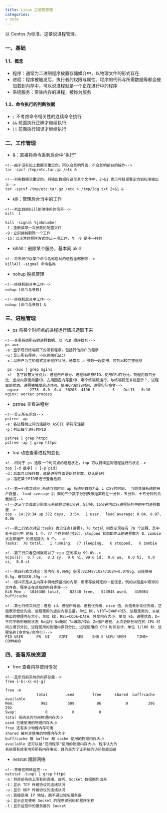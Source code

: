 ```yaml
---
title: Linux 之进程管理
categories:
- note 
---
```

以 Centos 为标准，这章说进程管理。
<!--more-->
### 一、基础
#### 1.1、概念
- 程序：通常为二进制程序放置存储媒介中，以物理文件的形式存在
- 进程：程序被触发后，执行者的权限与属性、程序的代码与所需数据等都会被加载到内存中，可以说进程就是一个正在进行中的程序
- 系统服务：常驻内存的进程，被称为服务

#### 1.2、命令执行的判断依据
- `;` 不考虑命令相关性的连续命令执行
- `&&` 前面执行正确才继续执行
- `||` 前面执行错误才继续执行

### 二、工作管理
- &：直接将命令丢到后台中“执行”

```
<!--由于没有加上数据流重定向，所以会影响界面，不会影响前台的操作-->
tar -zpcf /tmp/etc.tar.gz /etc &

<!--利用数据流重定向，将输出数据传送至某个文件中，2>&1 表示将错误重定向到标准输出上-->
tar -zpcvf /tmp/etc.tar.gz /etc > /tmp/log.txt 2>&1 &
```
- kill：管理后台当中的工作

```
<!--列出目前kill能够使用的信号-->
kill -l

kill -signal %jobnumber
-1：重新读取一次参数的配置文件
-9：立刻强制删除一个工作
-15：以正常的程序方式终止一项工作，与 -9 是不一样的
```
- killAll：删除某个服务，基本同 pkill

```
<!--将系统中以某个命令名称启动的进程全部删除-->
killAll -signal 命令名称
```
- nohup 脱机管理

```
<!--终端机前台中工作-->
nohup [命令与参数]

<!--终端机后台中工作-->
nohup [命令与参数] &
```
### 三、进程管理
- ps 将某个时间点的进程运行情况选取下来

```
<!--查看系统所有的进程数据，以 PID 顺序排列-->
ps aux
-a：显示现行终端机下的所有程序，包括其他用户的程序
-u：显示所有程序，不以终端机区分
-x：以用户为主的格式显示程序状况，通常与 a 参数一起使用，可列出较完整信息

 ps -aux | grep nginx
 <!--各字段意义分别为：进程用户账号、进程标识符PID、使用CPU百分比、物理内存百分比、虚拟内存使用量KB、占用固定内存量KB、哪个终端机运行，与终端机无关则显示？、进程目前状态、进程被触发启动时间、使用CPU运行时间、进程实际命令-->
 nginx     2778  0.0  0.4  50208  4196 ?        S    Oct15   0:10 nginx: worker process
```
- pstree 查看进程树

```
<!--显示所有信息-->
pstree -ap
-a：各进程树之间的连接以 ASCII 字符来连接
-p：列出每个进行的PID

pstree | grep httpd
pstree -ap | grep httpd
```
- top 动态查看进程的变化

```
<!--相对于 ps 选取一个时间点的进程状态，top 可以持续监测进程运行的状态-->
top [-d 数字] | [-p pid]
-d：后面可以接秒数，就是进程界面更新的秒数，默认是5秒
-p：指定某个PID来进行查看检测

<!--第一行依次对应:系统当前时间 up 系统到目前为止 i 运行的时间， 当前登陆系统的用户数量， load average 后 面的三个数字分别表示距离现在一分钟，五分钟，十五分钟的负载情况-->
<!--这三个负载即分别表示系统在过去1分钟、5分钟、15分钟内运行进程队列中的平均进程数量-->
top - 14:29:34 up 372 days,  3:54,  1 user,  load average: 0.04, 0.07, 0.06

<!--第二行依次对应:tasks 表示任务(进程)，78 total 则表示现在有 78 个进程，其中处于运行中 的有 1 个，77 个在休眠(挂起)，stopped 状态即停止的进程数为 0，zombie 状态即僵尸 的进程数为 0 个。-->
Tasks:  78 total,   1 running,  77 sleeping,   0 stopped,   0 zombie

<!--第三行只看空闲就可以了:cpu 空闲率为 99.0%-->
%Cpu(s):  0.7 us,  0.3 sy,  0.0 ni, 99.0 id,  0.0 wa,  0.0 hi,  0.0 si,  0.0 st

<!--第四行依次对应：总内存:0.969g 空闲:82348/1024/1024=0.0785g，已经使用0.5g，缓存区0.39g-->
<!--缓冲区是从主内存中特地预留出的内存，用来存放特定的一些信息，例如从磁盘中取得的文件表，程序正在读取的内容等等-->
KiB Mem :  1016380 total,    82348 free,   523948 used,   410084 buff/cache

<!--第七行依次对应：进程 id、进程所有者、进程优先级、nice 值，负值表示高优先级，正值表示低优先级、进程使用的虚拟内存总量，单位 kb，VIRT=SWAP+RES、进程使用的、未被换出的物理内存大小，单位 kb，RES=CODE+DATA、共享内存大小，单位 kb、进程状态，D=不可中断的睡眠状态 R=运行 S=睡眠 T=跟踪/停止 Z=僵尸进程、上次更新到现在的 CPU 时间占用百分比、进程使用的物理内存百分比、进程使用的 CPU 时间总计，单位 1/100 秒、进程名称(命令名/命令行)-->
PID USER      PR  NI    VIRT    RES    SHR S %CPU %MEM     TIME+ COMMAND 
```
### 四、查看系统资源
- free 查看内存使用情况

```
<!--显示目前系统的内存总量-->
free [-b|-k|-m|-g]

free -m
              total        used        free      shared  buff/cache   available
Mem:            992         509          86           0         396         292
Swap:             0           0           0
total 系统总的可用物理内存大小
used 已被使用的物理内存大小
free 还有多少物理内存可用
shared 被共享使用的物理内存大小
buff/cache 被 buffer 和 cache 使用的物理内存大小
available 还可以被"应用程序"使用的物理内存大小，程序认为的
系统很有效率地将所有内存用光，目的是为了让系统的访问性能加速
```
- netstat 跟踪网络

```
<!--常用在网络监控-->
netstat -tunpl | grep httpd
-a：将目前系统上所有的连接、监听、Socket 数据都列出来
-t：显示 TCP 传输协议的连线状况
-u：显示 UDP 传输协议的连线状况
-n：直接使用 IP 地址，而不通过域名服务器
-p：显示正在使用 Socket 的程序识别码和程序名称
-l：显示监控中的服务器的 Socket
```
